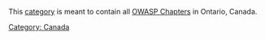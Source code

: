 This [category](:Special:Categories "wikilink") is meant to contain all
[OWASP Chapters](:Category:OWASP_Chapter "wikilink") in Ontario, Canada.

[Category: Canada](Category:_Canada "wikilink")